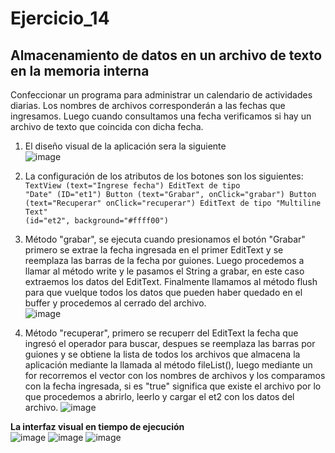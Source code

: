 # Ejercicio_14
## Almacenamiento de datos en un archivo de texto en la memoria interna

Confeccionar un programa para administrar un calendario de actividades diarias. Los nombres de archivos corresponderán a las fechas que ingresamos. Luego cuando consultamos una fecha verificamos si hay un archivo de texto que coincida con dicha fecha.

1) El diseño visual de la aplicación sera la siguiente <br>
![image](https://user-images.githubusercontent.com/66330281/219221475-50b89953-4b0d-4bdf-b5c2-131895f2bee7.png)

2) La configuración de los atributos de los botones son los siguientes:<br>
<code>TextView (text="Ingrese fecha")
  EditText de tipo "Date" (ID="et1")
  Button (text="Grabar", onClick="grabar")
  Button (text="Recuperar" onClick="recuperar")
  EditText de tipo "Multiline Text" (id="et2", background="#ffff00")</code>
  
3) Método "grabar", se ejecuta cuando presionamos el botón "Grabar" primero se extrae la fecha ingresada en el primer EditText y se reemplaza las barras de la fecha por guiones. Luego procedemos a llamar al método write y le pasamos el String a grabar, en este caso extraemos los datos del EditText. Finalmente llamamos al método flush para que vuelque todos los datos que pueden haber quedado en el buffer y procedemos al cerrado del archivo. <br>
![image](https://user-images.githubusercontent.com/66330281/219223316-4158903e-08a0-4095-b2e5-5ae4e1d9b561.png)

4) Método "recuperar", primero se recuperr del EditText la fecha que ingresó el operador para buscar, despues se reemplaza las barras por guiones y se obtiene la lista de todos los archivos que almacena la aplicación mediante la llamada al método fileList(), luego mediante un for recorremos el vector con los nombres de archivos y los comparamos con la fecha ingresada, si es "true" significa que existe el archivo por lo que procedemos a abrirlo, leerlo y cargar el et2 con los datos del archivo.
![image](https://user-images.githubusercontent.com/66330281/219223786-666ad0f1-b1df-4aec-bd09-078d66c1af69.png)

<b>La interfaz visual en tiempo de ejecución</b><br>
![image](https://user-images.githubusercontent.com/66330281/219223899-965eaaef-e944-4a90-a5cd-1c12eaadd10a.png)
![image](https://user-images.githubusercontent.com/66330281/219224089-f4fc589b-c8af-4d73-86f9-eb5e3ccc36d6.png)
![image](https://user-images.githubusercontent.com/66330281/219224215-1cc0ec82-f62a-4caa-ab0a-1cec62ab6150.png)


